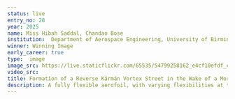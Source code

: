 ```yaml
---
status: live
entry_no: 28
year: 2025
name: Miss Hibah Saddal, Chandan Bose
institution:  Department of Aerospace Engineering, University of Birmingham
winner: Winning Image
early_career: true
type:  image
image_src: https://live.staticflickr.com/65535/54799258162_e4cf10efdf_c.jpg
video_src: 
title: Formation of a Reverse Kármán Vortex Street in the Wake of a Morphing Wing
description: A fully flexible aerofoil, with varying flexibilities at the leading and trailing edges, mitigates the effect of gust through passive morphing. The flexible morphing foil interacts with incoming fluid flow, creating a symmetrical reverse Kármán vortex street in its wake through the alternate shedding of opposite sense vortices resulting from the leading- and trailing-edge vortex interactions. Capturing this required high-fidelity simulations on the Archer2 HPC system by coupling OpenFOAM (finite-volume method) as the fluid solver with CalculiX (finite-element method) as the solid solver. This wake pattern, formed by a coherent train of vortices with opposite sense of rotation at high Strouhal number is representative of thrust generation. Visualised using finite-time Lyapunov exponent, this image showcases the benefits of dynamic fluid-structure interaction. 
---
```


